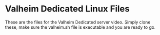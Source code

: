 # Valheim Dedicated Linux Files

These are the files for the Valheim Dedicated server video.
Simply clone these, make sure the valheim.sh file is executable and you are ready to go.

